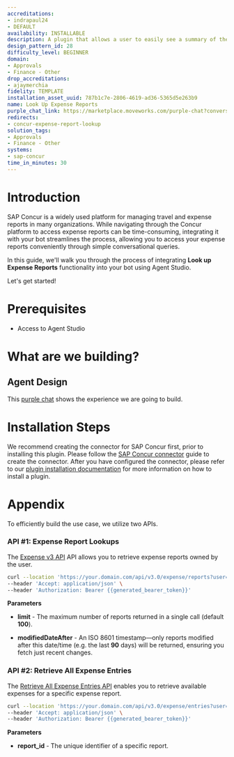 ```yaml
---
accreditations:
- indrapaul24
- DEFAULT
availability: INSTALLABLE
description: A plugin that allows a user to easily see a summary of their expense reports.
design_pattern_id: 28
difficulty_level: BEGINNER
domain:
- Approvals
- Finance - Other
drop_accreditations:
- ajaymerchia
fidelity: TEMPLATE
installation_asset_uuid: 787b1c7e-2806-4619-ad36-5365d5e263b9
name: Look Up Expense Reports
purple_chat_link: https://marketplace.moveworks.com/purple-chat?conversation=%7B%22startTimestamp%22%3A%2211%3A43+AM%22%2C%22messages%22%3A%5B%7B%22parts%22%3A%5B%7B%22richText%22%3A%22Show+me+my+expense+reports%22%7D%5D%2C%22role%22%3A%22user%22%7D%2C%7B%22parts%22%3A%5B%7B%22reasoningSteps%22%3A%5B%7B%22richText%22%3A%22Running+Creator+Studio+plugin+to+retrieve+Expense+Reports+from+Concur%22%2C%22status%22%3A%22success%22%7D%5D%7D%2C%7B%22richText%22%3A%22You+have+two+expense+reports%3A%22%7D%2C%7B%22richText%22%3A%22%3Cp%3E%3Cstrong%3EMoveworks+UK+Trip%3C%2Fstrong%3E%3Cbr%3ESubmitted+%26amp%3B+Pending+Approval%3Cbr%3E%3Cstrong%3ETotal+Claimed+Amount%3A%3C%2Fstrong%3E+%2460.00%3Cbr%3EStatus%3A+%3Cem%3ECurrently+not+paid%3C%2Fem%3E%3C%2Fp%3E%22%7D%2C%7B%22citations%22%3A%5B%7B%22citationTitle%22%3A%22View+in+SAP+Concur%22%2C%22connectorName%22%3A%22sap-concur%22%7D%5D%7D%2C%7B%22richText%22%3A%22%3Cb%3EInternet+Reimbursement%3C%2Fb%3E%3Cbr%3ENot+submitted%3Cbr%3E%3Cb%3ETotal+Claimed+Amount%3A%3C%2Fb%3E+%2425.00%3Cbr%3EStatus%3A+%3Ci%3ENot+paid%3C%2Fi%3E%22%7D%2C%7B%22citations%22%3A%5B%7B%22citationTitle%22%3A%22View+in+SAP+Concur%22%2C%22connectorName%22%3A%22sap-concur%22%7D%5D%7D%2C%7B%22richText%22%3A%22%3Cp%3EIf+you+want+to+see+the+details+of+a+specific+report+or+need+help+with+a+particular+expense%2C+just+let+me+know+which+report+you%27d+like+to+review%21%3C%2Fp%3E%22%7D%5D%2C%22role%22%3A%22assistant%22%7D%2C%7B%22role%22%3A%22user%22%2C%22parts%22%3A%5B%7B%22richText%22%3A%22%3Cp%3EMoveworks+UK+Trip%3C%2Fp%3E%22%7D%5D%7D%2C%7B%22role%22%3A%22assistant%22%2C%22parts%22%3A%5B%7B%22richText%22%3A%22%3Ch3%3E%3Cstrong%3EMoveworks+UK+Trip+Expense+Report+Details%3C%2Fstrong%3E%3C%2Fh3%3E%3Cp%3EHere+are+the+full+details+for+your+selected+UK+trip+expense+report%3A%3Cbr%3E%3Cbr%3E%3Cstrong%3EExpense+Entries%3C%2Fstrong%3E%3Cbr%3E%3Cbr%3E1.+%3Cstrong%3ELodging+-+Track+Hotel+Spending%3C%2Fstrong%3E%3Cbr%3E%3Cbr%3E%3Cstrong%3EExpense+Type%3A%3C%2Fstrong%3E+Hotel%3Cbr%3E%3Cstrong%3EDescription%3A%3C%2Fstrong%3E+Lodging+-+Track+Hotel+Spending%3Cbr%3E%3Cstrong%3ETransaction+Amount%3A%3C%2Fstrong%3E+200.00+INR%3Cbr%3E%3Cstrong%3EApproved+Amount%3A%3C%2Fstrong%3E+400.00+INR%3Cbr%3E%3Cstrong%3EExchange+Rate%3A%3C%2Fstrong%3E+2.0%3Cbr%3E%3Cstrong%3EPayment+Type%3A%3C%2Fstrong%3E+Out-of-Pocket%3Cbr%3E%3Cstrong%3ESpend+Category%3A%3C%2Fstrong%3E+Lodging%3Cbr%3E%3Cstrong%3ETransaction+Date%3A%3C%2Fstrong%3E+2024-12-15%3Cbr%3E%3Cstrong%3EReceipt+Received%3A%3C%2Fstrong%3E+No%3Cbr%3E%3Cbr%3E2.+%3Cstrong%3EBreakfast%3C%2Fstrong%3E%3Cbr%3E%3Cbr%3E%3Cstrong%3EExpense+Type%3A%3C%2Fstrong%3E+Breakfast%3Cbr%3E%3Cstrong%3EDescription%3A%3C%2Fstrong%3E+breakfast+at+cafe%3Cbr%3E%3Cstrong%3ETransaction+Amount%3A%3C%2Fstrong%3E+20.00+USD%3Cbr%3E%3Cstrong%3EApproved+Amount%3A%3C%2Fstrong%3E+20.00+USD%3Cbr%3E%3Cstrong%3EExchange+Rate%3A%3C%2Fstrong%3E+1.0%3Cbr%3E%3Cstrong%3EPayment+Type%3A%3C%2Fstrong%3E+Out-of-Pocket%3Cbr%3E%3Cstrong%3ESpend+Category%3A%3C%2Fstrong%3E+Meal%3Cbr%3E%3Cstrong%3ETransaction+Date%3A%3C%2Fstrong%3E+2024-12-15%3Cbr%3E%3Cstrong%3EReceipt+Received%3A%3C%2Fstrong%3E+No%3C%2Fp%3E%22%7D%5D%7D%5D%7D
redirects:
- concur-expense-report-lookup
solution_tags:
- Approvals
- Finance - Other
systems:
- sap-concur
time_in_minutes: 30
---
```


# Introduction

SAP Concur is a widely used platform for managing travel and expense reports in many organizations. While navigating through the Concur platform to access expense reports can be time-consuming, integrating it with your bot streamlines the process, allowing you to access your expense reports conveniently through simple conversational queries.

In this guide, we'll walk you through the process of integrating **Look up Expense Reports** functionality into your bot using Agent Studio.

Let's get started!

# Prerequisites

- Access to Agent Studio

# What are we building?

## Agent Design

This [purple chat](https://marketplace.moveworks.com/purple-chat?conversation=%7B%22startTimestamp%22%3A%2211%3A43+AM%22%2C%22messages%22%3A%5B%7B%22parts%22%3A%5B%7B%22richText%22%3A%22Show+me+my+expense+reports%22%7D%5D%2C%22role%22%3A%22user%22%7D%2C%7B%22parts%22%3A%5B%7B%22reasoningSteps%22%3A%5B%7B%22richText%22%3A%22Running+Creator+Studio+plugin+to+retrieve+Expense+Reports+from+Concur%22%2C%22status%22%3A%22success%22%7D%5D%7D%2C%7B%22richText%22%3A%22You+have+two+expense+reports%3A%22%7D%2C%7B%22richText%22%3A%22%3Cp%3E%3Cstrong%3EMoveworks+UK+Trip%3C%2Fstrong%3E%3Cbr%3ESubmitted+%26amp%3B+Pending+Approval%3Cbr%3E%3Cstrong%3ETotal+Claimed+Amount%3A%3C%2Fstrong%3E+%2460.00%3Cbr%3EStatus%3A+%3Cem%3ECurrently+not+paid%3C%2Fem%3E%3C%2Fp%3E%22%7D%2C%7B%22citations%22%3A%5B%7B%22citationTitle%22%3A%22View+in+SAP+Concur%22%2C%22connectorName%22%3A%22sap-concur%22%7D%5D%7D%2C%7B%22richText%22%3A%22%3Cb%3EInternet+Reimbursement%3C%2Fb%3E%3Cbr%3ENot+submitted%3Cbr%3E%3Cb%3ETotal+Claimed+Amount%3A%3C%2Fb%3E+%2425.00%3Cbr%3EStatus%3A+%3Ci%3ENot+paid%3C%2Fi%3E%22%7D%2C%7B%22citations%22%3A%5B%7B%22citationTitle%22%3A%22View+in+SAP+Concur%22%2C%22connectorName%22%3A%22sap-concur%22%7D%5D%7D%2C%7B%22richText%22%3A%22%3Cp%3EIf+you+want+to+see+the+details+of+a+specific+report+or+need+help+with+a+particular+expense%2C+just+let+me+know+which+report+you%27d+like+to+review%21%3C%2Fp%3E%22%7D%5D%2C%22role%22%3A%22assistant%22%7D%2C%7B%22role%22%3A%22user%22%2C%22parts%22%3A%5B%7B%22richText%22%3A%22%3Cp%3EMoveworks+UK+Trip%3C%2Fp%3E%22%7D%5D%7D%2C%7B%22role%22%3A%22assistant%22%2C%22parts%22%3A%5B%7B%22richText%22%3A%22%3Ch3%3E%3Cstrong%3EMoveworks+UK+Trip+Expense+Report+Details%3C%2Fstrong%3E%3C%2Fh3%3E%3Cp%3EHere+are+the+full+details+for+your+selected+UK+trip+expense+report%3A%3Cbr%3E%3Cbr%3E%3Cstrong%3EExpense+Entries%3C%2Fstrong%3E%3Cbr%3E%3Cbr%3E1.+%3Cstrong%3ELodging+-+Track+Hotel+Spending%3C%2Fstrong%3E%3Cbr%3E%3Cbr%3E%3Cstrong%3EExpense+Type%3A%3C%2Fstrong%3E+Hotel%3Cbr%3E%3Cstrong%3EDescription%3A%3C%2Fstrong%3E+Lodging+-+Track+Hotel+Spending%3Cbr%3E%3Cstrong%3ETransaction+Amount%3A%3C%2Fstrong%3E+200.00+INR%3Cbr%3E%3Cstrong%3EApproved+Amount%3A%3C%2Fstrong%3E+400.00+INR%3Cbr%3E%3Cstrong%3EExchange+Rate%3A%3C%2Fstrong%3E+2.0%3Cbr%3E%3Cstrong%3EPayment+Type%3A%3C%2Fstrong%3E+Out-of-Pocket%3Cbr%3E%3Cstrong%3ESpend+Category%3A%3C%2Fstrong%3E+Lodging%3Cbr%3E%3Cstrong%3ETransaction+Date%3A%3C%2Fstrong%3E+2024-12-15%3Cbr%3E%3Cstrong%3EReceipt+Received%3A%3C%2Fstrong%3E+No%3Cbr%3E%3Cbr%3E2.+%3Cstrong%3EBreakfast%3C%2Fstrong%3E%3Cbr%3E%3Cbr%3E%3Cstrong%3EExpense+Type%3A%3C%2Fstrong%3E+Breakfast%3Cbr%3E%3Cstrong%3EDescription%3A%3C%2Fstrong%3E+breakfast+at+cafe%3Cbr%3E%3Cstrong%3ETransaction+Amount%3A%3C%2Fstrong%3E+20.00+USD%3Cbr%3E%3Cstrong%3EApproved+Amount%3A%3C%2Fstrong%3E+20.00+USD%3Cbr%3E%3Cstrong%3EExchange+Rate%3A%3C%2Fstrong%3E+1.0%3Cbr%3E%3Cstrong%3EPayment+Type%3A%3C%2Fstrong%3E+Out-of-Pocket%3Cbr%3E%3Cstrong%3ESpend+Category%3A%3C%2Fstrong%3E+Meal%3Cbr%3E%3Cstrong%3ETransaction+Date%3A%3C%2Fstrong%3E+2024-12-15%3Cbr%3E%3Cstrong%3EReceipt+Received%3A%3C%2Fstrong%3E+No%3C%2Fp%3E%22%7D%5D%7D%5D%7D) shows the experience we are going to build. 

# Installation Steps

We recommend creating the connector for SAP Concur first, prior to installing this plugin. Please follow the [SAP Concur connector](https://developer.moveworks.com/creator-studio/resources/connector?id=sap-concur) guide to create the connector. After you have configured the connector, please refer to our [plugin installation documentation](https://help.moveworks.com/docs/ai-agent-marketplace-installation) for more information on how to install a plugin.

# Appendix

To efficiently build the use case, we utilize two APIs.

### API #1: Expense Report Lookups

The [Expense v3 API](https://developer.concur.com/api-reference/expense/expense-report/v3.reports.html) API allows you to retrieve expense reports owned by the user.
 ```bash
curl --location 'https://your.domain.com/api/v3.0/expense/reports?user={{user_email_address}}&limit=100&modifiedDateAfter=<DEFAULT_LAST_MODIFIED_SINCE_ISO_DATE>' \
 --header 'Accept: application/json' \
 --header 'Authorization: Bearer {{generated_bearer_token}}'
 ```

**Parameters**

- **limit** - The maximum number of reports returned in a single call (default **100**).

- **modifiedDateAfter** - An ISO 8601 timestamp—only reports modified after this date/time (e.g. the last **90** days) will be returned, ensuring you fetch just recent changes.

### API #2: Retrieve All Expense Entries

The [Retrieve All Expense Entries API](https://developer.concur.com/api-reference/expense/expense-report/expense-entry.html) enables you to retrieve available expenses for a specific expense report.

 ```bash
curl --location 'https://your.domain.com/api/v3.0/expense/entries?user={{user_email_address}}&report_id=<report_id>' \
 --header 'Accept: application/json' \
 --header 'Authorization: Bearer {{generated_bearer_token}}'

 ```

**Parameters**

- **report_id** - The unique identifier of a specific report.